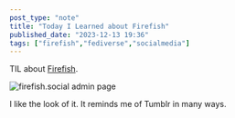```yaml
---
post_type: "note" 
title: "Today I Learned about Firefish"
published_date: "2023-12-13 19:36"
tags: ["firefish","fediverse","socialmedia"]
---
```


TIL about [Firefish](https://joinfirefish.org/).

![firefish.social admin page](/files/images/firefish-admin-user-page.png)

I like the look of it. It reminds me of Tumblr in many ways.